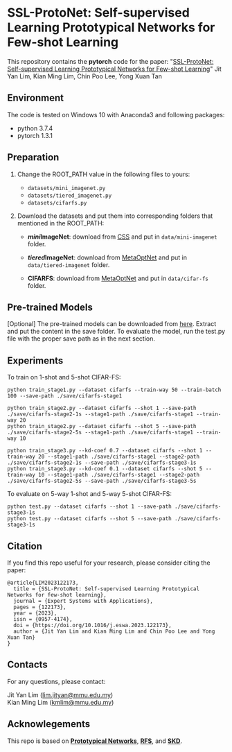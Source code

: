 # SSL-ProtoNet: Self-supervised Learning Prototypical Networks for Few-shot Learning

This repository contains the **pytorch** code for the paper: "[SSL-ProtoNet: Self-supervised Learning Prototypical Networks for Few-shot Learning](https://doi.org/10.1016/j.eswa.2023.122173)" Jit Yan Lim, Kian Ming Lim, Chin Poo Lee, Yong Xuan Tan

## Environment
The code is tested on Windows 10 with Anaconda3 and following packages:
- python 3.7.4
- pytorch 1.3.1

## Preparation
1. Change the ROOT_PATH value in the following files to yours:
    - `datasets/mini_imagenet.py`
    - `datasets/tiered_imagenet.py`
    - `datasets/cifarfs.py`

2. Download the datasets and put them into corresponding folders that mentioned in the ROOT_PATH:<br/>
    - ***mini*ImageNet**: download from [CSS](https://github.com/anyuexuan/CSS) and put in `data/mini-imagenet` folder.

    - ***tiered*ImageNet**: download from [MetaOptNet](https://github.com/kjunelee/MetaOptNet) and put in `data/tiered-imagenet` folder.

    - **CIFARFS**: download from [MetaOptNet](https://github.com/kjunelee/MetaOptNet) and put in `data/cifar-fs` folder.


## Pre-trained Models
[Optional] The pre-trained models can be downloaded from [here](https://drive.google.com/file/d/14IOHnVfVACpkhjj1o3ZjwG7YD4p6ULLM/view?usp=sharing). Extract and put the content in the save folder. To evaluate the model, run the test.py file with the proper save path as in the next section.


## Experiments
To train on 1-shot and 5-shot CIFAR-FS:<br/>
```
python train_stage1.py --dataset cifarfs --train-way 50 --train-batch 100 --save-path ./save/cifarfs-stage1

python train_stage2.py --dataset cifarfs --shot 1 --save-path ./save/cifarfs-stage2-1s --stage1-path ./save/cifarfs-stage1 --train-way 20
python train_stage2.py --dataset cifarfs --shot 5 --save-path ./save/cifarfs-stage2-5s --stage1-path ./save/cifarfs-stage1 --train-way 10

python train_stage3.py --kd-coef 0.7 --dataset cifarfs --shot 1 --train-way 20 --stage1-path ./save/cifarfs-stage1 --stage2-path ./save/cifarfs-stage2-1s --save-path ./save/cifarfs-stage3-1s
python train_stage3.py --kd-coef 0.1 --dataset cifarfs --shot 5 --train-way 10 --stage1-path ./save/cifarfs-stage1 --stage2-path ./save/cifarfs-stage2-5s --save-path ./save/cifarfs-stage3-5s
```
To evaluate on 5-way 1-shot and 5-way 5-shot CIFAR-FS:<br/>
```
python test.py --dataset cifarfs --shot 1 --save-path ./save/cifarfs-stage3-1s
python test.py --dataset cifarfs --shot 5 --save-path ./save/cifarfs-stage3-1s
```


## Citation
If you find this repo useful for your research, please consider citing the paper:
```
@article{LIM2023122173,
  title = {SSL-ProtoNet: Self-supervised Learning Prototypical Networks for few-shot learning},
  journal = {Expert Systems with Applications},
  pages = {122173},
  year = {2023},
  issn = {0957-4174},
  doi = {https://doi.org/10.1016/j.eswa.2023.122173},
  author = {Jit Yan Lim and Kian Ming Lim and Chin Poo Lee and Yong Xuan Tan}
}
```

## Contacts
For any questions, please contact: <br/>

Jit Yan Lim (lim.jityan@mmu.edu.my) <br/>
Kian Ming Lim (kmlim@mmu.edu.my)

## Acknowlegements
This repo is based on **[Prototypical Networks](https://github.com/yinboc/prototypical-network-pytorch)**, **[RFS](https://github.com/WangYueFt/rfs)**, and **[SKD](https://github.com/brjathu/SKD)**.
